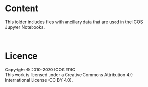 # Content
This folder includes files with ancillary data that are used in the ICOS Jupyter Notebooks.

<br>

# Licence
Copyright © 2019-2020 ICOS ERIC <br>
This work is licensed under a Creative Commons Attribution 4.0 International License (CC BY 4.0).
